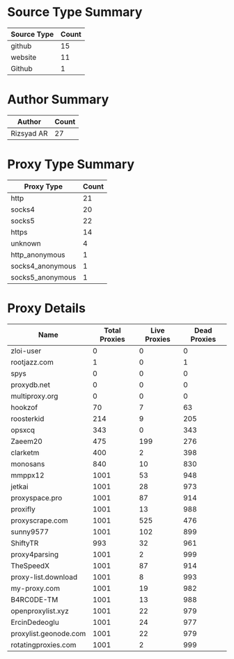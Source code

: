 # Source Type Summary

| Source Type | Count |
|-------------|-------|
| github | 15 |
| website | 11 |
| Github | 1 |


# Author Summary

| Author | Count |
|--------|-------|
| Rizsyad AR | 27 |


# Proxy Type Summary

| Proxy Type | Count |
|------------|-------|
| http | 21 |
| socks4 | 20 |
| socks5 | 22 |
| https | 14 |
| unknown | 4 |
| http_anonymous | 1 |
| socks4_anonymous | 1 |
| socks5_anonymous | 1 |


# Proxy Details

| Name | Total Proxies | Live Proxies | Dead Proxies |
|------|---------------|--------------|---------------|
| zloi-user | 0 | 0 | 0 |
| rootjazz.com | 1 | 0 | 1 |
| spys | 0 | 0 | 0 |
| proxydb.net | 0 | 0 | 0 |
| multiproxy.org | 0 | 0 | 0 |
| hookzof | 70 | 7 | 63 |
| roosterkid | 214 | 9 | 205 |
| opsxcq | 343 | 0 | 343 |
| Zaeem20 | 475 | 199 | 276 |
| clarketm | 400 | 2 | 398 |
| monosans | 840 | 10 | 830 |
| mmppx12 | 1001 | 53 | 948 |
| jetkai | 1001 | 28 | 973 |
| proxyspace.pro | 1001 | 87 | 914 |
| proxifly | 1001 | 13 | 988 |
| proxyscrape.com | 1001 | 525 | 476 |
| sunny9577 | 1001 | 102 | 899 |
| ShiftyTR | 993 | 32 | 961 |
| proxy4parsing | 1001 | 2 | 999 |
| TheSpeedX | 1001 | 87 | 914 |
| proxy-list.download | 1001 | 8 | 993 |
| my-proxy.com | 1001 | 19 | 982 |
| B4RC0DE-TM | 1001 | 13 | 988 |
| openproxylist.xyz | 1001 | 22 | 979 |
| ErcinDedeoglu | 1001 | 24 | 977 |
| proxylist.geonode.com | 1001 | 22 | 979 |
| rotatingproxies.com | 1001 | 2 | 999 |
